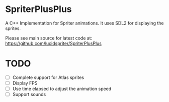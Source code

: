 # SpriterPlusPlus
A C++ Implementation for Spriter animations.
It uses SDL2 for displaying the sprites.

Please see main source for latest code at: https://github.com/lucidspriter/SpriterPlusPlus

# TODO
- [ ] Complete support for Atlas sprites
- [ ] Display FPS
- [ ] Use time elapsed to adjust the animation speed
- [ ] Support sounds
